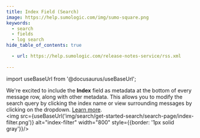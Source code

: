 ```yaml
---
title: Index Field (Search)
image: https://help.sumologic.com/img/sumo-square.png
keywords:
  - search
  - fields
  - log search
hide_table_of_contents: true

  - url: https://help.sumologic.com/release-notes-service/rss.xml
    
---
```


import useBaseUrl from '@docusaurus/useBaseUrl';

We're excited to include the **Index** field as metadata at the bottom of every message row, along with other metadata. This allows you to modify the search query by clicking the index name or view surrounding messages by clicking on the dropdown. [Learn more](/docs/search/get-started-with-search/search-basics/built-in-metadata). <br/><img src={useBaseUrl('img/search/get-started-search/search-page/index-filter.png')} alt="index-filter" width="800" style={{border: '1px solid gray'}}/>
